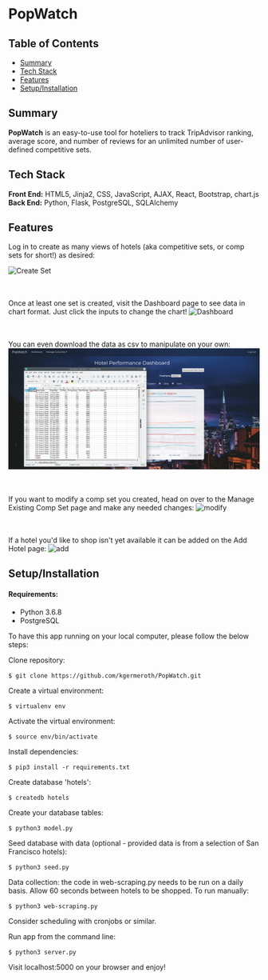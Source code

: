 # PopWatch

## Table of Contents

* [Summary](#summary)
* [Tech Stack](#tech-stack)
* [Features](#features)
* [Setup/Installation](#setup)

## <a name="summary"></a>Summary
**PopWatch** is an easy-to-use tool for hoteliers to track TripAdvisor ranking, average score, and number of reviews for an unlimited number of user-defined competitive sets.

## <a name="tech-stack"></a>Tech Stack
__Front End:__ HTML5, Jinja2, CSS, JavaScript, AJAX, React, Bootstrap, chart.js<br/>
__Back End:__ Python, Flask, PostgreSQL, SQLAlchemy <br/>

## <a name="features"></a>Features

Log in to create as many views of hotels (aka competitive sets, or comp sets for short!) as desired:

![Create Set](/static/videos/createset4.gif)
<br/><br/><br/>

Once at least one set is created, visit the Dashboard page to see data in chart format. Just click the inputs to change the chart!
![Dashboard](/static/videos/dashboard.gif)
<br/><br/><br/>

You can even download the data as csv to manipulate on your own:
![csv](/static/videos/downloadcsv.png)
<br/><br/><br/>

If you want to modify a comp set you created, head on over to the Manage Existing Comp Set page and make any needed changes:
![modify](/static/videos/modifyset.gif)
<br/><br/><br/>

If a hotel you'd like to shop isn't yet available it can be added on the Add Hotel page:
![add](/static/videos/addhotel.gif)


## <a name="setup"></a>Setup/Installation

#### Requirements:

- Python 3.6.8
- PostgreSQL

To have this app running on your local computer, please follow the below steps:

Clone repository:
```
$ git clone https://github.com/kgermeroth/PopWatch.git
```

Create a virtual environment:
```
$ virtualenv env
```

Activate the virtual environment:
```
$ source env/bin/activate
```

Install dependencies:
```
$ pip3 install -r requirements.txt
```

Create database 'hotels':
```
$ createdb hotels
```

Create your database tables:
```
$ python3 model.py
```

Seed database with data (optional - provided data is from a selection of San Francisco hotels):
```
$ python3 seed.py
```

Data collection: the code in web-scraping.py needs to be run on a daily basis. Allow 60 seconds between hotels to be shopped. To run manually:
```
$ python3 web-scraping.py
```

Consider scheduling with cronjobs or similar.

Run app from the command line:
```
$ python3 server.py
```

Visit localhost:5000 on your browser and enjoy!
